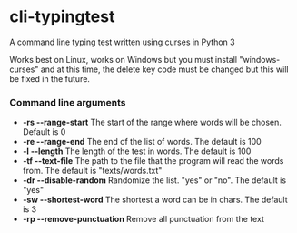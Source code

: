 # cli-typingtest
A command line typing test written using curses in Python 3

Works best on Linux, works on Windows but you must install "windows-curses" and at this time, the delete key code must be changed but this will be fixed in the future.

### Command line arguments
* **-rs --range-start** The start of the range where words will be chosen. Default is 0
* **-re --range-end** The end of the list of words. The default is 100
* **-l --length** The length of the test in words. The default is 100
* **-tf --text-file** The path to the file that the program will read the words from. The default is "texts/words.txt"
* **-dr --disable-random** Randomize the list. "yes" or "no". The default is "yes"
* **-sw --shortest-word** The shortest a word can be in chars. The default is 3
* **-rp --remove-punctuation** Remove all punctuation from the text
